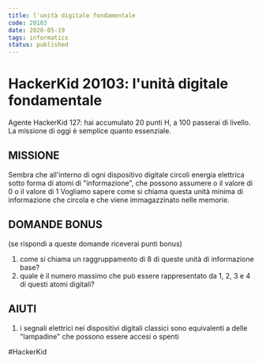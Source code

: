```yaml
---
title: l'unità digitale fondamentale
code: 20103
date: 2020-05-19
tags: informatics
status: published
---
```

# HackerKid 20103: l'unità digitale fondamentale

Agente HackerKid 127: hai accumulato 20 punti H, a 100 passerai di livello. La missione di oggi è semplice quanto essenziale.

## MISSIONE

Sembra che all'interno di ogni dispositivo digitale circoli energia elettrica sotto forma di atomi di "informazione", che possono assumere o il valore di 0 o il valore di 1
Vogliamo sapere come si chiama questa unità minima di informazione che circola e che viene immagazzinato nelle memorie. 

## DOMANDE BONUS
(se rispondi a queste domande riceverai punti bonus)
1. come si chiama un raggruppamento di 8 di queste unità di informazione base?
2. quale è il numero massimo che può essere rappresentato da 1, 2, 3 e 4 di questi atomi digitali?

## AIUTI
1. i segnali elettrici nei dispositivi digitali classici sono equivalenti a delle "lampadine" che possono essere accesi o spenti

#HackerKid
